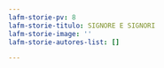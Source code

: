 ```yaml
---
lafm-storie-pv: 8
lafm-storie-titulo: SIGNORE E SIGNORI
lafm-storie-image: ''
lafm-storie-autores-list: []

---
```

